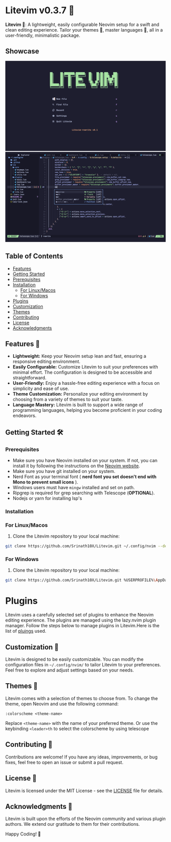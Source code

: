 # Litevim v0.3.7 🌿

**Litevim 🚀**: A lightweight, easily configurable Neovim setup for a swift and clean editing experience. Tailor your themes 🎨, master languages 🚀, all in a user-friendly, minimalistic package.

## Showcase

![Showcase1](./.github/assets/showcase-1.png)
![Showcase2](./.github/assets/showcase-2.png)

## Table of Contents

- [Features](#features-)
- [Getting Started](#getting-started-%EF%B8%8F)
- [Prerequisites](#prerequisites)
- [Installation](#installation)
  - [For Linux/Macos](#for-linuxmacos)
  - [For Windows](#for-windows)
- [Plugins](#plugins)
- [Customization](#customization-)
- [Themes](#themes-)
- [Contributing](#contributing-)
- [License](#license-)
- [Acknowledgments](#acknowledgments-)

## Features 🚀

- **Lightweight:** Keep your Neovim setup lean and fast, ensuring a responsive editing environment.
- **Easily Configurable:** Customize Litevim to suit your preferences with minimal effort. The configuration is designed to be accessible and straightforward.
- **User-Friendly:** Enjoy a hassle-free editing experience with a focus on simplicity and ease of use.
- **Theme Customization:** Personalize your editing environment by choosing from a variety of themes to suit your taste.
- **Language Mastery:** Litevim is built to support a wide range of programming languages, helping you become proficient in your coding endeavors.

## Getting Started 🛠️

### Prerequisites

- Make sure you have Neovim installed on your system. If not, you can install it by following the instructions on the [Neovim website](https://neovim.io/).
- Make sure you have git installed on your system.
- Nerd Font as your terminal font ( **nerd font you set doesn't end with Mono to prevent small icons** ).
- Windows users must have `mingw` installed and set on path.
- Ripgrep is required for grep searching with Telescope (**OPTIONAL**).
- Nodejs or yarn for installing lsp's

### Installation

### For Linux/Macos

1. Clone the Litevim repository to your local machine:

```bash
git clone https://github.com/Srinath10X/Litevim.git ~/.config/nvim --depth 1 && nvim
```

### For Windows

1. Clone the Litevim repository to your local machine:

```bash
git clone https://github.com/Srinath10X/Litevim.git %USERPROFILE%\AppData\Local\nvim --depth 1 && nvim
```

# Plugins

Litevim uses a carefully selected set of plugins to enhance the Neovim editing experience. The plugins are managed using the lazy.nvim plugin manager. Follow the steps below to manage plugins in Litevim.Here is the list of <a href="./docs/plugins.md">pluings</a> used.

## Customization 🎨

Litevim is designed to be easily customizable. You can modify the configuration files in `~/.config/nvim/` to tailor Litevim to your preferences. Feel free to explore and adjust settings based on your needs.

## Themes 🌈

Litevim comes with a selection of themes to choose from. To change the theme, open Neovim and use the following command:

```vim
:colorscheme <theme-name>
```

Replace `<theme-name>` with the name of your preferred theme.
Or use the keybinding `<leader>th` to select the colorscheme by using telescope

## Contributing 🤝

Contributions are welcome! If you have any ideas, improvements, or bug fixes, feel free to open an issue or submit a pull request.

## License 📝

Litevim is licensed under the MIT License - see the [LICENSE](LICENSE) file for details.

## Acknowledgments 🙏

Litevim is built upon the efforts of the Neovim community and various plugin authors. We extend our gratitude to them for their contributions.

Happy Coding! 🚀
